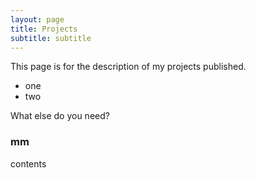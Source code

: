 ```yaml
---
layout: page
title: Projects
subtitle: subtitle
---
```


This page is for the description of my projects published.

- one
- two

What else do you need?

### mm

contents
